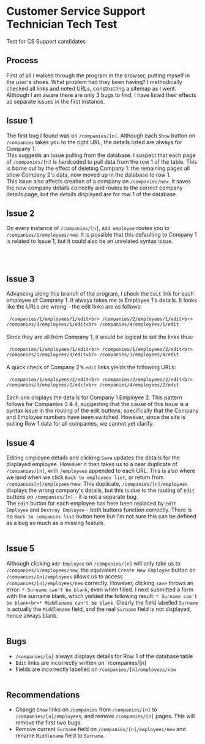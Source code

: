 # Customer Service Support Technician Tech Test
Test for CS Support candidates

## Process

First of all I walked through the program in the browser, putting myself in the user's shoes. What problem had they been having? I methodically checked all links and noted URLs, constructing a sitemap as I went. Although I am aware there are only 3 bugs to find, I have listed their effects as separate issues in the first instance.

## Issue 1

The first bug I found was on `/companies/[n]`. Although each `Show` button on `/companies` takes you to the right URL, the details listed are always for Company 1.
<br>
This suggests an issue pulling from the database. I suspect that each page of `/companies/[n]` is hardcoded to pull data from the row 1 of the table. This is borne out by the effect of deleting Company 1: the remaining pages all show Company 2's data, now moved up in the database to row 1.
<br>
This issue also affects creation of a company on `/companies/new`. It saves the new company details correctly and routes to the correct company details page, but the details displayed are for row 1 of the database.

## Issue 2

On every instance of `/companies/[n]`, `Add employee` routes you to `/companies/1/employees/new`. It is possible that this defaulting to Company 1 is related to Issue 1, but it could also be an unrelated syntax issue. 

<br><br>

## Issue 3

Advancing along this branch of the program, I check the `Edit` link for each employee of Company 1. It always takes me to Employee 1's details. It looks like the URLs are wrong - the edit links are as follows:
<br><br>```
/companies/1/employees/1/edit<br>
/companies/2/employees/1/edit<br>
/companies/3/employees/1/edit<br>
/companies/4/employees/1/edit```
<br><br>
Since they are all from Company 1, it would be logical to set the links thus:
<br><br>```
/companies/1/employees/1/edit<br>
/companies/1/employees/2/edit<br>
/companies/1/employees/3/edit<br>
/companies/1/employees/4/edit```
<br><br>
A quick check of Company 2's `edit` links yields the following URLs:
<br><br>```
/companies/1/employees/2/edit<br>
/companies/2/employees/2/edit<br>
/companies/3/employees/2/edit<br>
/companies/4/employees/2/edit```
<br><br>
Each one displays the details for Company 1 Employee 2. This pattern follows for Companies 3 & 4, suggesting that the cause of this issue is a syntax issue in the routing of the edit buttons, specifically that the Company and Employee numbers have been switched. However, since the site is pulling Row 1 data for all companies, we cannot yet clarify.<br>

## Issue 4

Editing cmployee details and clicking `Save` updates the details for the displayed employee. However it then takes us to a near duplicate of `/companies/[n]`, with `/employees` appended to each URL. This is also where we land when we click `Back to employees list`, or return from `/companies[n]/employees/new`. This duplicate, `/companies/[n]/employees` displays the wrong company's details, but this is due to the routing of `Edit` buttons on `/companies/[n]` - it is not a separate bug.<br>
The `Edit` button for each employee has here been replaced by `Edit Employee` and `Destroy Employee` - both buttons function correctly. There is no `Back to companies list` button here but I'm not sure this can be defined as a bug so much as a missing feature.
<br><br>

## Issue 5

Although clicking `Add Employee` on `/companies/[n]` will only take us to `/companies/1/employees/new`, the equivalent `Create New Employee` button on `/companies/[n]/employees` allows us to access `/companies/[n]/employees/new` correctly. However, clicking `save` throws an error: `* Surname can't be blank`, even when filled. I next submitted a form with the surname blank, which yielded the following result: `* Surname can't be blank<br>* Middlename can't be blank`. Clearly the field labelled `Surname` is actually the `Middlename` field, and the real `Surname` field is not displayed, hence always blank.
<br><br>

## Bugs

* `/companies/[n]` always displays details for Row 1 of the database table
* `Edit` links are incorrectly written on `/companies/[n]
* Fields are incorrectly labelled on `/companies/[n]/employees/new`
<br><br>

## Recommendations

* Change `Show` links on `/companies` from `/companies/[n]` to `/companies/[n]/employees`, and remove `/companies/[n]` pages. This will remove the first two bugs.
* Remove current `Surname` field on `/companies/[n]/employees/new` and rename `Middlename` field to `Surname`.